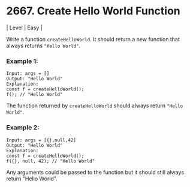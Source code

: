 # 2667. Create Hello World Function

| Level | Easy |

Write a function `createHelloWorld`. It should return a new function that always returns `"Hello World"`.

###  Example 1:

```
Input: args = []
Output: "Hello World"
Explanation:
const f = createHelloWorld();
f(); // "Hello World"
```

The function returned by `createHelloWorld` should always return `"Hello World"`.

### Example 2:

```
Input: args = [{},null,42]
Output: "Hello World"
Explanation:
const f = createHelloWorld();
f({}, null, 42); // "Hello World"
```

Any arguments could be passed to the function but it should still always return "Hello World".